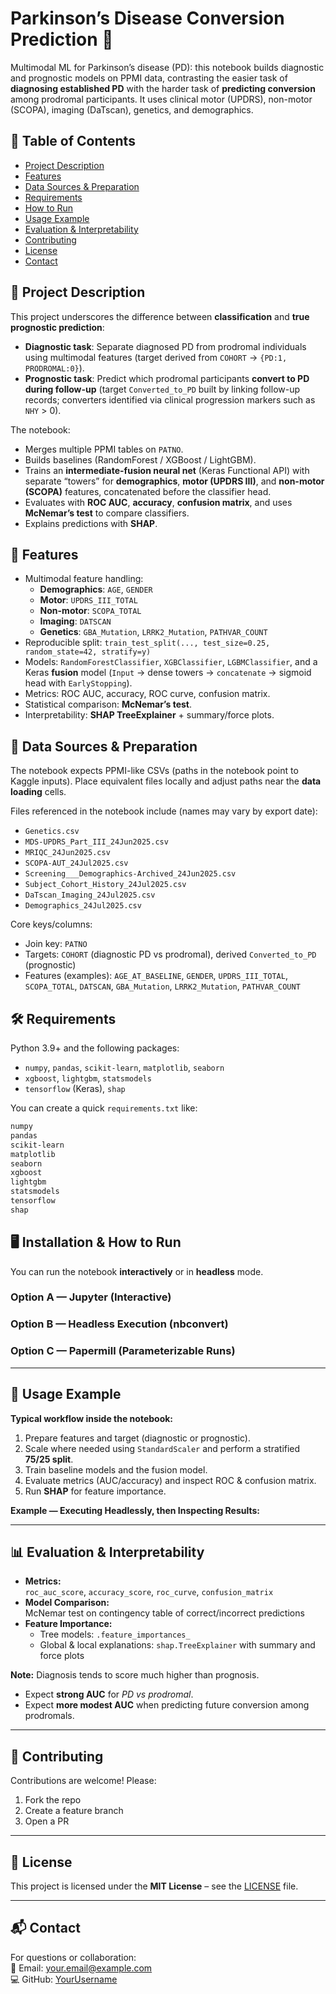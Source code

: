 # Parkinson’s Disease Conversion Prediction 🧠

Multimodal ML for Parkinson’s disease (PD): this notebook builds diagnostic and prognostic models on PPMI data, contrasting the easier task of **diagnosing established PD** with the harder task of **predicting conversion** among prodromal participants. It uses clinical motor (UPDRS), non-motor (SCOPA), imaging (DaTscan), genetics, and demographics.

## 📝 Table of Contents
- [Project Description](#-project-description)
- [Features](#-features)
- [Data Sources & Preparation](#-data-sources--preparation)
- [Requirements](#-requirements)
- [How to Run](#installation-how-to-run)
- [Usage Example](#-usage-example)
- [Evaluation & Interpretability](#-evaluation--interpretability)
- [Contributing](#-contributing)
- [License](#-license)
- [Contact](#-contact)

## 📜 Project Description
This project underscores the difference between **classification** and **true prognostic prediction**:

- **Diagnostic task**: Separate diagnosed PD from prodromal individuals using multimodal features (target derived from `COHORT` → `{PD:1, PRODROMAL:0}`).
- **Prognostic task**: Predict which prodromal participants **convert to PD during follow-up** (target `Converted_to_PD` built by linking follow-up records; converters identified via clinical progression markers such as `NHY` > 0).

The notebook:
- Merges multiple PPMI tables on `PATNO`.
- Builds baselines (RandomForest / XGBoost / LightGBM).
- Trains an **intermediate-fusion neural net** (Keras Functional API) with separate “towers” for **demographics**, **motor (UPDRS III)**, and **non-motor (SCOPA)** features, concatenated before the classifier head.
- Evaluates with **ROC AUC**, **accuracy**, **confusion matrix**, and uses **McNemar’s test** to compare classifiers.
- Explains predictions with **SHAP**.

## 🚀 Features
- Multimodal feature handling:
  - **Demographics**: `AGE`, `GENDER`
  - **Motor**: `UPDRS_III_TOTAL`
  - **Non-motor**: `SCOPA_TOTAL`
  - **Imaging**: `DATSCAN`
  - **Genetics**: `GBA_Mutation`, `LRRK2_Mutation`, `PATHVAR_COUNT`
- Reproducible split: `train_test_split(..., test_size=0.25, random_state=42, stratify=y)`
- Models: `RandomForestClassifier`, `XGBClassifier`, `LGBMClassifier`, and a Keras **fusion** model (`Input` → dense towers → `concatenate` → sigmoid head with `EarlyStopping`).
- Metrics: ROC AUC, accuracy, ROC curve, confusion matrix.
- Statistical comparison: **McNemar’s test**.
- Interpretability: **SHAP TreeExplainer** + summary/force plots.

## 📂 Data Sources & Preparation
The notebook expects PPMI-like CSVs (paths in the notebook point to Kaggle inputs). Place equivalent files locally and adjust paths near the **data loading** cells.

Files referenced in the notebook include (names may vary by export date):
- `Genetics.csv`
- `MDS-UPDRS_Part_III_24Jun2025.csv`
- `MRIQC_24Jun2025.csv`
- `SCOPA-AUT_24Jul2025.csv`
- `Screening___Demographics-Archived_24Jun2025.csv`
- `Subject_Cohort_History_24Jul2025.csv`
- `DaTscan_Imaging_24Jul2025.csv`
- `Demographics_24Jul2025.csv`

Core keys/columns:
- Join key: `PATNO`
- Targets: `COHORT` (diagnostic PD vs prodromal), derived `Converted_to_PD` (prognostic)
- Features (examples): `AGE_AT_BASELINE`, `GENDER`, `UPDRS_III_TOTAL`, `SCOPA_TOTAL`, `DATSCAN`, `GBA_Mutation`, `LRRK2_Mutation`, `PATHVAR_COUNT`

## 🛠️ Requirements
Python 3.9+ and the following packages:

- `numpy`, `pandas`, `scikit-learn`, `matplotlib`, `seaborn`
- `xgboost`, `lightgbm`, `statsmodels`
- `tensorflow` (Keras), `shap`

You can create a quick `requirements.txt` like:

```txt
numpy
pandas
scikit-learn
matplotlib
seaborn
xgboost
lightgbm
statsmodels
tensorflow
shap
```
## 🖥️ Installation & How to Run

You can run the notebook **interactively** or in **headless** mode.

### **Option A — Jupyter (Interactive)**

### **Option B — Headless Execution (nbconvert)**

### **Option C — Papermill (Parameterizable Runs)**

---

## 🎯 Usage Example

**Typical workflow inside the notebook:**
1. Prepare features and target (diagnostic or prognostic).
2. Scale where needed using `StandardScaler` and perform a stratified **75/25 split**.
3. Train baseline models and the fusion model.
4. Evaluate metrics (AUC/accuracy) and inspect ROC & confusion matrix.
5. Run **SHAP** for feature importance.

**Example — Executing Headlessly, then Inspecting Results:**

---

## 📊 Evaluation & Interpretability

- **Metrics:**  
  `roc_auc_score`, `accuracy_score`, `roc_curve`, `confusion_matrix`  
- **Model Comparison:**  
  McNemar test on contingency table of correct/incorrect predictions  
- **Feature Importance:**
  - Tree models: `.feature_importances_`
  - Global & local explanations: `shap.TreeExplainer` with summary and force plots  

**Note:** Diagnosis tends to score much higher than prognosis.  
- Expect **strong AUC** for *PD vs prodromal*.  
- Expect **more modest AUC** when predicting future conversion among prodromals.

---

## 🤝 Contributing

Contributions are welcome! Please:
1. Fork the repo
2. Create a feature branch
3. Open a PR

---

## 📄 License

This project is licensed under the **MIT License** – see the [LICENSE](LICENSE) file.

---

## 📬 Contact

For questions or collaboration:  
📧 Email: [your.email@example.com]()  
💻 GitHub: [YourUsername](https://github.com/YourUsername)
